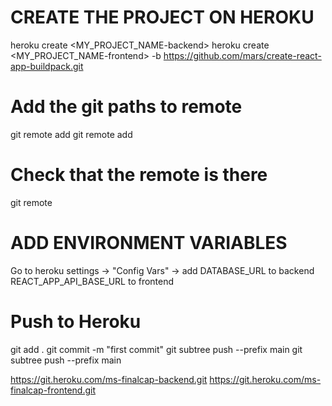 # CREATE THE PROJECT ON HEROKU

heroku create <MY_PROJECT_NAME-backend>
heroku create <MY_PROJECT_NAME-frontend> -b https://github.com/mars/create-react-app-buildpack.git

# Add the git paths to remote
git remote add <NAME-OF-REMOTE-backend> <INSERT-GIT-URL-HERE>
git remote add <NAME-OF-REMOTE-frontend> <INSERT-GIT-URL-HERE>

# Check that the remote is there
git remote

# ADD ENVIRONMENT VARIABLES
Go to heroku settings -> "Config Vars" -> add DATABASE_URL to backend
REACT_APP_API_BASE_URL to frontend

# Push to Heroku
git add .
git commit -m "first commit"
git subtree push --prefix <NAME-OF-FOLDER> <NAME-OF-REMOTE-backend> main
git subtree push --prefix <NAME-OF-FOLDER> <NAME-OF-REMOTE-frontend> main

https://git.heroku.com/ms-finalcap-backend.git
https://git.heroku.com/ms-finalcap-frontend.git